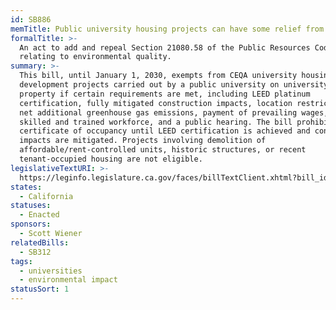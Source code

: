 ```yaml
---
id: SB886
memTitle: Public university housing projects can have some relief from CEQA
formalTitle: >-
  An act to add and repeal Section 21080.58 of the Public Resources Code,
  relating to environmental quality.
summary: >-
  This bill, until January 1, 2030, exempts from CEQA university housing
  development projects carried out by a public university on university-owned
  property if certain requirements are met, including LEED platinum
  certification, fully mitigated construction impacts, location restrictions, no
  net additional greenhouse gas emissions, payment of prevailing wages, use of a
  skilled and trained workforce, and a public hearing. The bill prohibits a
  certificate of occupancy until LEED certification is achieved and construction
  impacts are mitigated. Projects involving demolition of
  affordable/rent-controlled units, historic structures, or recent
  tenant-occupied housing are not eligible.
legislativeTextURI: >-
  https://leginfo.legislature.ca.gov/faces/billTextClient.xhtml?bill_id=202120220SB886
states:
  - California
statuses:
  - Enacted
sponsors:
  - Scott Wiener
relatedBills:
  - SB312
tags:
  - universities
  - environmental impact
statusSort: 1
---
```

